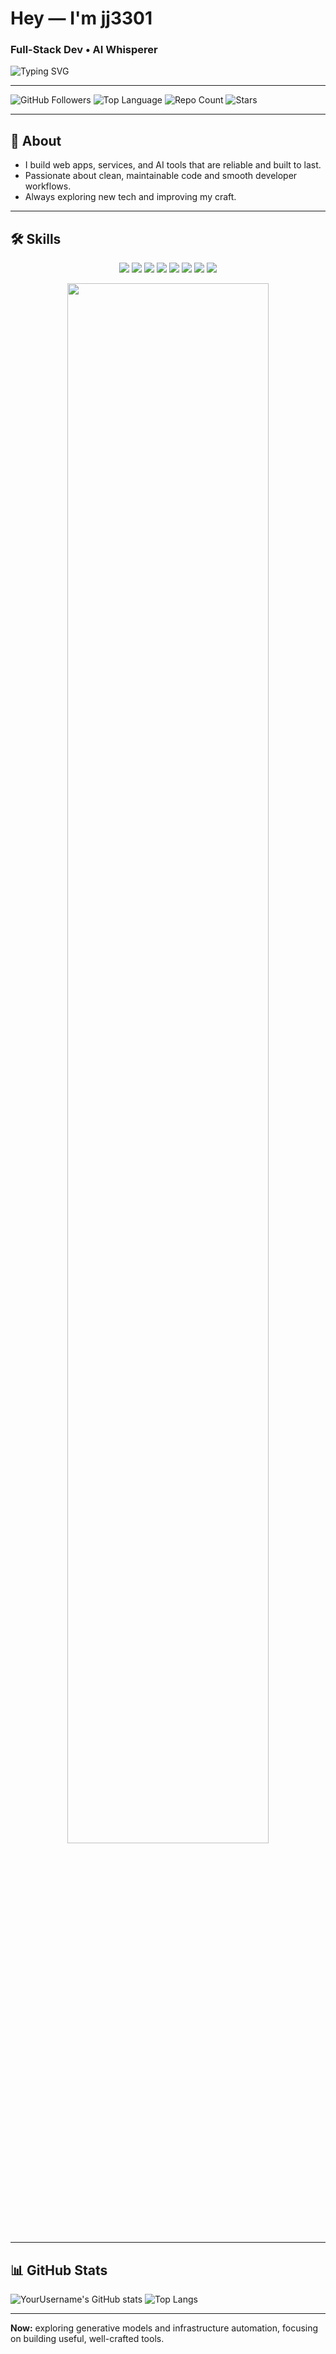 # Hey — I'm **jj3301**
### Full-Stack Dev • AI Whisperer

![Typing SVG](https://readme-typing-svg.herokuapp.com?font=Fira%20Code&size=24&duration=2500&pause=800&color=7F56D9&center=true&vCenter=true&width=650&lines=Building+scalable+systems.;Shipping+clean+code.;Making+AI+that+actually+works.)

---

![GitHub Followers](https://img.shields.io/github/followers/jj3301?style=social)
![Top Language](https://img.shields.io/github/languages/top/jj3301?style=flat-square)
![Repo Count](https://img.shields.io/github/repos/jj3301?style=flat-square)
![Stars](https://img.shields.io/github/stars/jj3301?style=flat-square)

---

## 🔧 About
- I build web apps, services, and AI tools that are reliable and built to last.  
- Passionate about clean, maintainable code and smooth developer workflows.  
- Always exploring new tech and improving my craft.

---

## 🛠 Skills

<!-- Skills Badges -->
<p align="center">
  <img src="https://img.shields.io/badge/Code-JavaScript-yellow?style=for-the-badge&logo=javascript">
  <img src="https://img.shields.io/badge/Code-PHP-777BB4?style=for-the-badge&logo=php">
  <img src="https://img.shields.io/badge/Code-Python-blue?style=for-the-badge&logo=python">
  <img src="https://img.shields.io/badge/Frontend-React-61DAFB?style=for-the-badge&logo=react">
  <img src="https://img.shields.io/badge/Frontend-TailwindCSS-38B2AC?style=for-the-badge&logo=tailwindcss">
  <img src="https://img.shields.io/badge/Frontend-Vite-646CFF?style=for-the-badge&logo=vite">
  <img src="https://img.shields.io/badge/Frontend-HTML-orange?style=for-the-badge&logo=html5">
  <img src="https://img.shields.io/badge/Frontend-CSS-1572B6?style=for-the-badge&logo=css3">
</p>

<!-- Sakura Divider -->
<p align="center">
  <img src="https://raw.githubusercontent.com/k-sato1995/Anime-Linebreak/master/images/linebreak-sakura.gif" width="80%">
</p>


---

## 📊 GitHub Stats
![YourUsername's GitHub stats](https://github-readme-stats.vercel.app/api?username=jj3301&show_icons=true&theme=radical)
![Top Langs](https://github-readme-stats.vercel.app/api/top-langs/?username=jj3301&layout=compact&theme=radical)

---

**Now:** exploring generative models and infrastructure automation, focusing on building useful, well-crafted tools.
